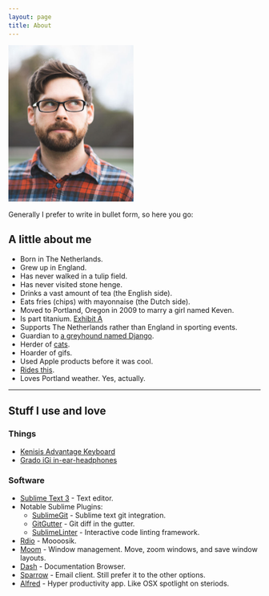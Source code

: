 ```yaml
---
layout: page
title: About
---
```


<img class="img_right" src="/assets/images/piet.jpg" width="250" alt="">

Generally I prefer to write in bullet form, so here you go:

A little about me
---

- Born in The Netherlands.
- Grew up in England.
- Has never walked in a tulip field.
- Has never visited stone henge.
- Drinks a vast amount of tea (the English side).
- Eats fries (chips) with mayonnaise (the Dutch side).
- Moved to Portland, Oregon in 2009 to marry a girl named Keven.
- Is part titanium. [Exhibit A](https://www.dropbox.com/s/b0p8fz7f2406i67/femur%20after%20op.jpg)
- Supports The Netherlands rather than England in sporting events.
- Guardian to [a greyhound named Django](https://www.dropbox.com/sc/8ye94tzekozbvpb/4fKaH-TIWI).
- Herder of [cats](https://www.dropbox.com/sh/xzf0qw7j3pld7wy/4vcKJidL7r).
- Hoarder of gifs.
- Used Apple products before it was cool.
- [Rides this](https://www.dropbox.com/s/l901jyrjw3tsxq2/2012-12-30%2014.04.50.jpg).
- Loves Portland weather. Yes, actually.

------

Stuff I use and love
---

### Things

- [Kenisis Advantage Keyboard][kenisis]
- [Grado iGi in-ear-headphones][grado]

### Software

- [Sublime Text 3][sublime] - Text editor.
- Notable Sublime Plugins:
    - [SublimeGit][sublime-git] - Sublime text git integration.
    - [GitGutter][sublime-gitgutter] - Git diff in the gutter.
    - [SublimeLinter][sublime-linter] - Interactive code linting framework.
- [Rdio][rdio] - Moooosik.
- [Moom][moom] - Window management. Move, zoom windows, and save window layouts.
- [Dash][dash] - Documentation Browser.
- [Sparrow][sparrow] - Email client. Still prefer it to the other options.
- [Alfred][alfred] - Hyper productivity app. Like OSX spotlight on steriods.

[kenisis]: http://www.kinesis-ergo.com/shop/advantage-for-pc-mac/
[grado]: http://www.gradolabs.com/page_headphones.php?item=cac74d2c37c43ddd760763ef5fcd780b
[sublime]: http://www.sublimetext.com/
[sublime-git]: https://sublimegit.net/
[sublime-gitgutter]: https://sublime.wbond.net/packages/GitGutter
[sublime-linter]: https://sublime.wbond.net/packages/sublimelint
[rdio]: http://rdio.com
[moom]: http://manytricks.com/moom/
[dash]: http://kapeli.com/dash
[sparrow]: https://itunes.apple.com/us/app/sparrow/id417250177
[alfred]: http://www.alfredapp.com/
